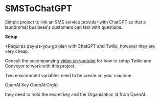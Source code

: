 
# SMSToChatGPT

Simple project to link an SMS service provider with ChatGPT so that a laundromat business's customers can text with questions.

**Setup**

*Requires pay-as-you-go plan with ChatGPT and Twilio, however they are very cheap.

Consult the accompanying [video on youtube](https://youtu.be/ZwN8uzYaZCU) for how to setup Twilio and Conveyor to work with this project.

Two environment variables need to be create on your machine

OpenAI:Key
OpenAI:OrgId

they need to hold the secret key and the Organization Id from OpenAI.
